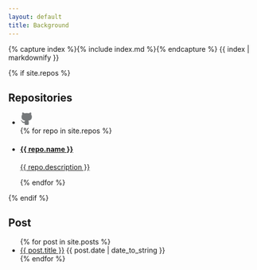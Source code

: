 ```yaml
---
layout: default
title: Background
---
```


{% capture index %}{% include index.md %}{% endcapture %}
{{ index | markdownify }}

{% if site.repos %}
<section id="repositories">
  <h2>Repositories</h2>
  <ul class="repo-list group">
    <li class="list-icon">
      <img src="assets/img/octocat.png" width="25px" alt="">
    </li>
    {% for repo in site.repos %}
      <li>
        <a href="{{ repo.url }}">
          <h4>{{ repo.name }}</h4>
          <p>{{ repo.description }}</p>
        </a>
      </li>
    {% endfor %}
  </ul>
</section>
{% endif %}

<div id="home">
  <h2>Post</h2>
  <ul class="posts">
    {% for post in site.posts %}
      <li>
        <a href="{{ site.baseurl }}{{ post.url }}">{{ post.title }}</a>
        <span class="post-date">{{ post.date | date_to_string }}</span>
      </li>
    {% endfor %}
  </ul>
</div>
